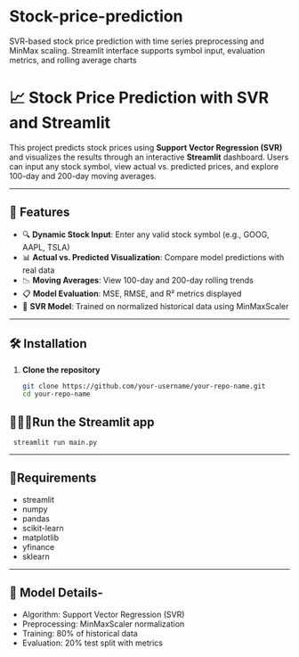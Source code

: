 # Stock-price-prediction
SVR-based stock price prediction with time series preprocessing and MinMax scaling. Streamlit interface supports symbol input, evaluation metrics, and rolling average charts
# 📈 Stock Price Prediction with SVR and Streamlit

This project predicts stock prices using **Support Vector Regression (SVR)** and visualizes the results through an interactive **Streamlit** dashboard. Users can input any stock symbol, view actual vs. predicted prices, and explore 100-day and 200-day moving averages.

---

## 🚀 Features

- 🔍 **Dynamic Stock Input**: Enter any valid stock symbol (e.g., GOOG, AAPL, TSLA)
- 📊 **Actual vs. Predicted Visualization**: Compare model predictions with real data
- 📉 **Moving Averages**: View 100-day and 200-day rolling trends
- 📋 **Model Evaluation**: MSE, RMSE, and R² metrics displayed
- 🧠 **SVR Model**: Trained on normalized historical data using MinMaxScaler

---

## 🛠 Installation

1. **Clone the repository**
   ```bash
   git clone https://github.com/your-username/your-repo-name.git
   cd your-repo-name
## 🏃‍♂️‍➡️Run the Streamlit app
     streamlit run main.py
  ---
  
## 🛅Requirements
  - streamlit
  - numpy
  - pandas
  - scikit-learn
  - matplotlib
  - yfinance
  - sklearn

---

## 🧪 Model Details-
  - Algorithm: Support Vector Regression (SVR)
  - Preprocessing: MinMaxScaler normalization
  - Training: 80% of historical data
  - Evaluation: 20% test split with metrics


